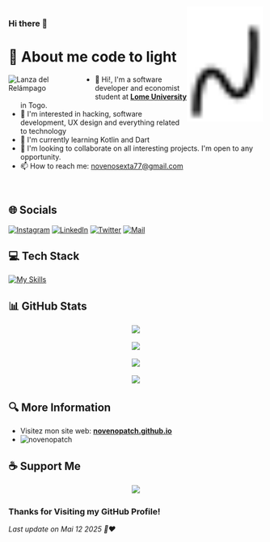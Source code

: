 <img src="glyph.svg" align="right" alt="glyph" title="Title" style="max-height: 256px;" width="30%">

### Hi there 👋
# 👦 About me code to light

<img src="Lanza.gif" alt="Lanza del Relámpago" title="Lanza del Relámpago" style="max-height: 256px; float: left; margin-right: 20px; margin-bottom: 10px;" width="30%">

- 👋 Hi!, I'm a software developer and economist student at **[Lome University](https://etu.univ-lome.tg/)** in Togo.
- 👀 I'm interested in hacking, software development, UX design and everything related to technology
- 🌱 I'm currently learning Kotlin and Dart
- 💞️ I'm looking to collaborate on all interesting projects. I'm open to any opportunity.
- 📫 How to reach me: novenosexta77@gmail.com 

<br clear="left">

## 🌐 Socials
[![Instagram](https://img.shields.io/badge/Instagram-%23E4405F.svg?logo=Instagram&logoColor=white)](https://instagram.com/_jerrykel/) 
[![LinkedIn](https://img.shields.io/badge/LinkedIn-%230077B5.svg?logo=linkedin&logoColor=white)](https://www.linkedin.com/in/joseph-homawoo/) 
[![Twitter](https://img.shields.io/badge/Twitter-%231DA1F2.svg?logo=Twitter&logoColor=white)](https://twitter.com/jerrykel_j)
[![Mail](https://img.shields.io/badge/-GMAIL-D14836?style=for-the-badge&logo=gmail&logoColor=white)](mailto:novenosexta77@gmail.com)

## 💻 Tech Stack
[![My Skills](https://skillicons.dev/icons?i=docker,java,kotlin,symfony,laravel,flutter,django,react,cpp,adonis,nuxtjs)](https://skillicons.dev/)

## 📊 GitHub Stats

<div align="center">

![](https://github-readme-stats.vercel.app/api?username=novenopatch&theme=dracula&hide_border=true&include_all_commits=false&count_private=false)

![](https://github-readme-streak-stats.herokuapp.com/?user=novenopatch&theme=dracula&hide_border=true)

![](https://github-readme-stats.vercel.app/api/top-langs/?username=novenopatch&theme=dracula&hide_border=true&include_all_commits=true&count_private=true&layout=compact)

![](https://github-profile-trophy.vercel.app/?username=novenopatch&theme=dracula&no-frame=true&no-bg=true&margin-w=4)

</div>

## 🔍 More Information
- Visitez mon site web: **[novenopatch.github.io](https://novenopatch.github.io)**
- <img src="https://komarev.com/ghpvc/?username=novenopatch&label=Profile%20views&color=0e75b6&style=flat" alt="novenopatch" />

## ☕ Support Me
<div align="center">
    <a href="https://www.buymeacoffee.com/novenopatch">
        <img src="https://cdn.buymeacoffee.com/buttons/v2/default-yellow.png" width="200" />
    </a>
</div>

### Thanks for Visiting my GitHub Profile!
*Last update on Mai 12 2025 🤖❤️*